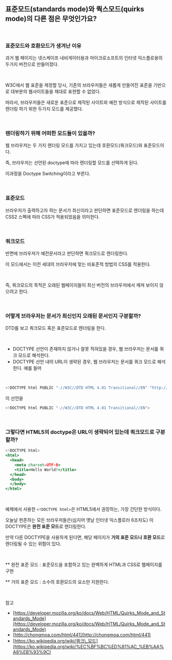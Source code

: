 ## 표준모드(standards mode)와 쿽스모드(quirks mode)의 다른 점은 무엇인가요?

<br>

### 표준모드와 호환모드가 생겨난 이유

과거 웹 페이지는 넷스케이프 내비게이터용과 마이크로소프트의 인터넷 익스플로용의 두가지 버전으로 만들어졌다.

<br>

W3C에서 웹 표준을 제정할 당시, 기존의 브라우저들은 새롭게 만들어진 표준을 기반으로 대부분의 웹사이트들을 제대로 표현할 수 없었다.

따라서, 브라우저들은 새로운 표준으로 제작된 사이트와 예전 방식으로 제작된 사이트를 렌더링 하기 위한 두가지 모드를 제공했다.

<br>

### 렌더링하기 위해 어떠한 모드들이 있을까?

웹 브라우저는 두 가지 렌더링 모드를 가지고 있는데 호환모드(쿼크모드)와 표준모드이다.

즉, 브라우저는 선언된 doctype에 따라 렌더링할 모드를 선택하게 된다.

이과정을 Doctype Switching이라고 부른다.

<br>

### 표준모드

브라우저가 출력하고자 하는 문서가 최신이라고 판단하면 표준모드로 렌더링을 하는데 CSS2 스펙에 따라 CSS가 적용되었음을 의미한다.

<br>

### 쿼크모드

반면에 브라우저가 예전문서라고 판단하면 쿼크모드로 렌더링한다.

이 모드에서는 이전 세대의 브라우저에 맞는 비표준적 방법의 CSS를 적용한다.

<br>

즉, 쿼크모드의 목적은 오래된 웹페이지들이 최신 버전의 브라우저에서 깨져 보이지 않으려고 한다.

<br>

### 어떻게 브라우저는 문서가 최신인지 오래된 문서인지 구분할까?

DTD를 보고 쿼크모드 혹은 표준모드로 렌더링을 한다.

<br>

- DOCTYPE 선언이 존재하지 않거나 잘못 적혀있을 경우, 웹 브라우저는 문서를 쿼크 모드로 해석한다.
- DOCTYPE 선언 내의 URL이 생략된 경우, 웹 브라우저는 문서를 쿼크 모드로 해석한다. 예를 들어

<br>

```jsx
<!DOCTYPE html PUBLIC "-//W3C//DTD HTML 4.01 Transitional//EN" "http://www.w3.org/TR/html4/loose.dtd">
```

이 선언을

```jsx
<!DOCTYPE html PUBLIC "-//W3C//DTD HTML 4.01 Transitional//EN">
```

<br>

### 그렇다면 HTML5의 doctype은 URL이 생략되어 있는데 쿼크모드로 구분할까?

```jsx
<!DOCTYPE html>
<html>
  <head>
    <meta charset=UTF-8>
    <title>Hello World!</title>
  </head>
  <body>
  </body>
</html>
```

<br>

예제에서 사용한 `<!DOCTYPE html>`은 HTML5에서 권장하는, 가장 간단한 방식이다.

오늘날 현존하는 모든 브라우저들은(심지어 옛날 인터넷 익스플로러 6조차도) 이 DOCTYPE은 **완전 표준 모드**로 렌더링한다.

만약 다른 DOCTYPE을 사용하게 된다면, 해당 페이지가 **거의 표준 모드나 호환 모드**로 렌더링될 수 있는 위험이 있다.

<br>

\*\* 완전 표준 모드 : 표준모드을 포함하고 있는 완벽하게 HTML과 CSS로 웹페이지를 구현

\*\* 거의 표준 모드 : 소수의 호환모드의 요소만 지원한다.

<br>

참고

- [https://developer.mozilla.org/ko/docs/Web/HTML/Quirks_Mode_and_Standards_Mode](https://developer.mozilla.org/ko/docs/Web/HTML/Quirks_Mode_and_Standards_Mode)
- [http://chongmoa.com/html/441](http://chongmoa.com/html/441)
- [https://ko.wikipedia.org/wiki/쿼크\_모드](https://ko.wikipedia.org/wiki/%EC%BF%BC%ED%81%AC_%EB%AA%A8%EB%93%9C)

